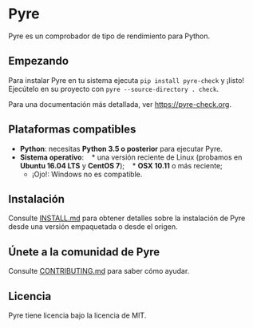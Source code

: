 # Pyre
Pyre es un comprobador de tipo de rendimiento para Python.

## Empezando

Para instalar Pyre en tu sistema ejecuta `pip install pyre-check` y ¡listo! Ejecútelo en su proyecto con `pyre --source-directory . check`.

Para una documentación más detallada, ver https://pyre-check.org.

## Plataformas compatibles

* **Python**: necesitas **Python 3.5 o posterior** para ejecutar Pyre.
* **Sistema operativo**:
   * una versión reciente de Linux (probamos en **Ubuntu 16.04 LTS** y **CentOS 7**);
   * **OSX 10.11** o más reciente;
   * ¡Ojo!: Windows no es compatible.

## Instalación

Consulte [INSTALL.md](https://github.com/facebook/pyre-check/blob/master/INSTALL.md) para obtener detalles sobre la instalación de Pyre desde una versión empaquetada o desde el origen.

## Únete a la comunidad de Pyre

Consulte [CONTRIBUTING.md](https://github.com/facebook/pyre-check/blob/master/CONTRIBUTING.md) para saber cómo ayudar.

## Licencia

Pyre tiene licencia bajo la licencia de MIT.
